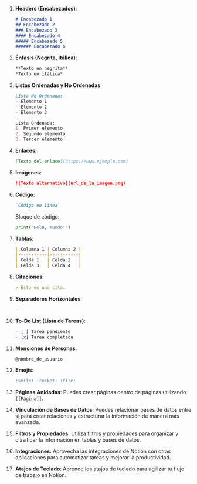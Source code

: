 1. **Headers (Encabezados)**:
   ```markdown
   # Encabezado 1
   ## Encabezado 2
   ### Encabezado 3
   #### Encabezado 4
   ##### Encabezado 5
   ###### Encabezado 6
   ```

2. **Énfasis (Negrita, Itálica)**:
   ```markdown
   **Texto en negrita**
   *Texto en itálica*
   ```

3. **Listas Ordenadas y No Ordenadas**:
   ```markdown
   Lista No Ordenada:
   - Elemento 1
   - Elemento 2
   - Elemento 3

   Lista Ordenada:
   1. Primer elemento
   2. Segundo elemento
   3. Tercer elemento
   ```

4. **Enlaces**:
   ```markdown
   [Texto del enlace](https://www.ejemplo.com)
   ```

5. **Imágenes**:
   ```markdown
   ![Texto alternativo](url_de_la_imagen.png)
   ```

6. **Código**:
   ```markdown
   `Código en línea`
   ```
   Bloque de código:
   ```python
   print("Hola, mundo!")
   
   
   ```

7. **Tablas**:
   ```markdown
   | Columna 1 | Columna 2 |
   |-----------|-----------|
   | Celda 1   | Celda 2   |
   | Celda 3   | Celda 4   |
   ```

8. **Citaciones**:
   ```markdown
   > Esto es una cita.
   ```

9. **Separadores Horizontales**:
   ```markdown
   ---
   ```

10. **To-Do List (Lista de Tareas)**:
    ```markdown
    - [ ] Tarea pendiente
    - [x] Tarea completada
    ```

11. **Menciones de Personas**:
    ```markdown
    @nombre_de_usuario
    ```

12. **Emojis**:
    ```markdown
    :smile: :rocket: :fire:
    ```

13. **Páginas Anidadas**:
    Puedes crear páginas dentro de páginas utilizando `[[Página]]`.

14. **Vinculación de Bases de Datos**:
    Puedes relacionar bases de datos entre sí para crear relaciones y estructurar la información de manera más avanzada.

15. **Filtros y Propiedades**:
    Utiliza filtros y propiedades para organizar y clasificar la información en tablas y bases de datos.

16. **Integraciones**:
    Aprovecha las integraciones de Notion con otras aplicaciones para automatizar tareas y mejorar la productividad.

17. **Atajos de Teclado**:
    Aprende los atajos de teclado para agilizar tu flujo de trabajo en Notion.